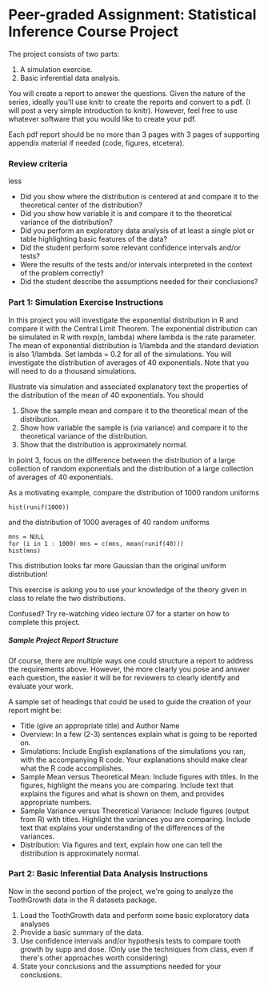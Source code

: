 # Peer-graded Assignment: Statistical Inference Course Project

The project consists of two parts:

1.  A simulation exercise.
2.  Basic inferential data analysis.

You will create a report to answer the questions. Given the nature of the series, ideally you'll use knitr to create the reports and convert to a pdf. (I will post a very simple introduction to knitr). However, feel free to use whatever software that you would like to create your pdf.

Each pdf report should be no more than 3 pages with 3 pages of supporting appendix material if needed (code, figures, etcetera).

### Review criteria

less 

-   Did you show where the distribution is centered at and compare it to the theoretical center of the distribution?
-   Did you show how variable it is and compare it to the theoretical variance of the distribution?
-   Did you perform an exploratory data analysis of at least a single plot or table highlighting basic features of the data?
-   Did the student perform some relevant confidence intervals and/or tests?
-   Were the results of the tests and/or intervals interpreted in the context of the problem correctly?
-   Did the student describe the assumptions needed for their conclusions?

### Part 1: Simulation Exercise Instructions

In this project you will investigate the exponential distribution in R and compare it with the Central Limit Theorem. The exponential distribution can be simulated in R with rexp(n, lambda) where lambda is the rate parameter. The mean of exponential distribution is 1/lambda and the standard deviation is also 1/lambda. Set lambda = 0.2 for all of the simulations. You will investigate the distribution of averages of 40 exponentials. Note that you will need to do a thousand simulations.

Illustrate via simulation and associated explanatory text the properties of the distribution of the mean of 40 exponentials. You should

1.  Show the sample mean and compare it to the theoretical mean of the distribution.
2.  Show how variable the sample is (via variance) and compare it to the theoretical variance of the distribution.
3.  Show that the distribution is approximately normal.

In point 3, focus on the difference between the distribution of a large collection of random exponentials and the distribution of a large collection of averages of 40 exponentials.

As a motivating example, compare the distribution of 1000 random uniforms

```
hist(runif(1000))
```

and the distribution of 1000 averages of 40 random uniforms

```
mns = NULL
for (i in 1 : 1000) mns = c(mns, mean(runif(40)))
hist(mns)
```

This distribution looks far more Gaussian than the original uniform distribution!

This exercise is asking you to use your knowledge of the theory given in class to relate the two distributions.

Confused? Try re-watching video lecture 07 for a starter on how to complete this project.

##### Sample Project Report Structure

Of course, there are multiple ways one could structure a report to address the requirements above. However, the more clearly you pose and answer each question, the easier it will be for reviewers to clearly identify and evaluate your work.

A sample set of headings that could be used to guide the creation of your report might be:

-   Title (give an appropriate title) and Author Name
-   Overview: In a few (2-3) sentences explain what is going to be reported on.
-   Simulations: Include English explanations of the simulations you ran, with the accompanying R code. Your explanations should make clear what the R code accomplishes.
-   Sample Mean versus Theoretical Mean: Include figures with titles. In the figures, highlight the means you are comparing. Include text that explains the figures and what is shown on them, and provides appropriate numbers.
-   Sample Variance versus Theoretical Variance: Include figures (output from R) with titles. Highlight the variances you are comparing. Include text that explains your understanding of the differences of the variances.
-   Distribution: Via figures and text, explain how one can tell the distribution is approximately normal.

### Part 2: Basic Inferential Data Analysis Instructions

Now in the second portion of the project, we're going to analyze the ToothGrowth data in the R datasets package.

1.  Load the ToothGrowth data and perform some basic exploratory data analyses
2.  Provide a basic summary of the data.
3.  Use confidence intervals and/or hypothesis tests to compare tooth growth by supp and dose. (Only use the techniques from class, even if there's other approaches worth considering)
4.  State your conclusions and the assumptions needed for your conclusions.
